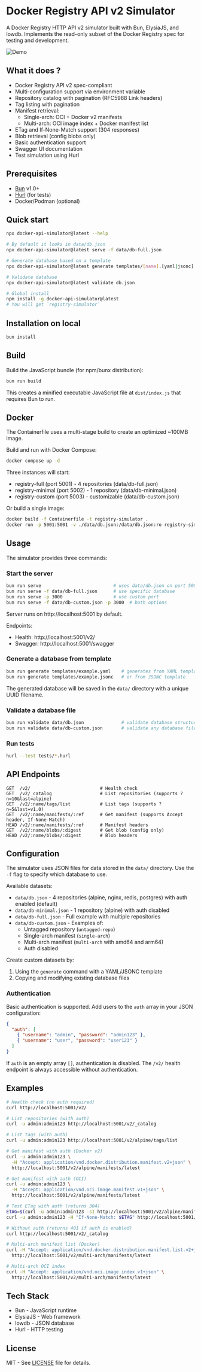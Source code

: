 # Docker Registry API v2 Simulator

A Docker Registry HTTP API v2 simulator built with Bun, ElysiaJS, and lowdb. Implements the read-only subset of the Docker Registry spec for testing and development.

![Demo](./docs/images/doc-image.png)

## What it does ?

- Docker Registry API v2 spec-compliant
- Multi-configuration support via environment variable
- Repository catalog with pagination (RFC5988 Link headers)
- Tag listing with pagination
- Manifest retrieval:
  - Single-arch: OCI + Docker v2 manifests
  - Multi-arch: OCI image index + Docker manifest list
- ETag and If-None-Match support (304 responses)
- Blob retrieval (config blobs only)
- Basic authentication support
- Swagger UI documentation
- Test simulation using Hurl

## Prerequisites

- [Bun](https://bun.sh) v1.0+
- [Hurl](https://hurl.dev) (for tests)
- Docker/Podman (optional)

## Quick start

```sh
npx docker-api-simulator@latest --help

# By default it looks in data/db.json
npx docker-api-simulator@latest serve -f data/db-full.json

# Generate database based on a template
npx docker-api-simulator@latest generate templates/[name].[yaml|jsonc]

# Validate database
npx docker-api-simulator@latest validate db.json

# Global install
npm install -g docker-api-simulator@latest
# You will get `registry-simulator`
```

## Installation on local

```bash
bun install
```

## Build

Build the JavaScript bundle (for npm/bunx distribution):

```bash
bun run build
```

This creates a minified executable JavaScript file at `dist/index.js` that requires Bun to run.


## Docker

The Containerfile uses a multi-stage build to create an optimized ~100MB image.

Build and run with Docker Compose:

```bash
docker compose up -d
```

Three instances will start:
- registry-full (port 5001) - 4 repositories (data/db-full.json)
- registry-minimal (port 5002) - 1 repository (data/db-minimal.json)
- registry-custom (port 5003) - customizable (data/db-custom.json)

Or build a single image:

```bash
docker build -f Containerfile -t registry-simulator .
docker run -p 5001:5001 -v ./data/db.json:/data/db.json:ro registry-simulator
```

## Usage

The simulator provides three commands:

### Start the server

```bash
bun run serve                           # uses data/db.json on port 5001
bun run serve -f data/db-full.json      # use specific database
bun run serve -p 3000                   # use custom port
bun run serve -f data/db-custom.json -p 3000  # both options
```

Server runs on http://localhost:5001 by default.

Endpoints:
- Health: http://localhost:5001/v2/
- Swagger: http://localhost:5001/swagger

### Generate a database from template

```bash
bun run generate templates/example.yaml    # generates from YAML template
bun run generate templates/example.jsonc   # or from JSONC template
```

The generated database will be saved in the `data/` directory with a unique UUID filename.

### Validate a database file

```bash
bun run validate data/db.json              # validate database structure
bun run validate data/db-custom.json       # validate any database file
```

### Run tests

```bash
hurl --test tests/*.hurl
```

## API Endpoints

```
GET  /v2/                          # Health check
GET  /v2/_catalog                  # List repositories (supports ?n=10&last=alpine)
GET  /v2/:name/tags/list           # List tags (supports ?n=5&last=v1.0)
GET  /v2/:name/manifests/:ref      # Get manifest (supports Accept header, If-None-Match)
HEAD /v2/:name/manifests/:ref      # Manifest headers
GET  /v2/:name/blobs/:digest       # Get blob (config only)
HEAD /v2/:name/blobs/:digest       # Blob headers
```

## Configuration

The simulator uses JSON files for data stored in the `data/` directory. Use the `-f` flag to specify which database to use.

Available datasets:
- `data/db.json` - 4 repositories (alpine, nginx, redis, postgres) with auth enabled (default)
- `data/db-minimal.json` - 1 repository (alpine) with auth disabled
- `data/db-full.json` - Full example with multiple repositories
- `data/db-custom.json` - Examples of:
  - Untagged repository (`untagged-repo`)
  - Single-arch manifest (`single-arch`)
  - Multi-arch manifest (`multi-arch` with amd64 and arm64)
  - Auth disabled

Create custom datasets by:
1. Using the `generate` command with a YAML/JSONC template
2. Copying and modifying existing database files

### Authentication

Basic authentication is supported. Add users to the `auth` array in your JSON configuration:

```json
{
  "auth": [
    { "username": "admin", "password": "admin123" },
    { "username": "user", "password": "user123" }
  ]
}
```

If `auth` is an empty array `[]`, authentication is disabled. The `/v2/` health endpoint is always accessible without authentication.

## Examples

```bash
# Health check (no auth required)
curl http://localhost:5001/v2/

# List repositories (with auth)
curl -u admin:admin123 http://localhost:5001/v2/_catalog

# List tags (with auth)
curl -u admin:admin123 http://localhost:5001/v2/alpine/tags/list

# Get manifest with auth (Docker v2)
curl -u admin:admin123 \
  -H "Accept: application/vnd.docker.distribution.manifest.v2+json" \
  http://localhost:5001/v2/alpine/manifests/latest

# Get manifest with auth (OCI)
curl -u admin:admin123 \
  -H "Accept: application/vnd.oci.image.manifest.v1+json" \
  http://localhost:5001/v2/alpine/manifests/latest

# Test ETag with auth (returns 304)
ETAG=$(curl -u admin:admin123 -sI http://localhost:5001/v2/alpine/manifests/latest | grep -i etag | cut -d' ' -f2)
curl -u admin:admin123 -H "If-None-Match: $ETAG" http://localhost:5001/v2/alpine/manifests/latest

# Without auth (returns 401 if auth is enabled)
curl http://localhost:5001/v2/_catalog

# Multi-arch manifest list (Docker)
curl -H "Accept: application/vnd.docker.distribution.manifest.list.v2+json" \
  http://localhost:5001/v2/multi-arch/manifests/latest

# Multi-arch OCI index
curl -H "Accept: application/vnd.oci.image.index.v1+json" \
  http://localhost:5001/v2/multi-arch/manifests/latest
```

## Tech Stack

- Bun - JavaScript runtime
- ElysiaJS - Web framework
- lowdb - JSON database
- Hurl - HTTP testing

## License

MIT - See [LICENSE](LICENSE) file for details.
